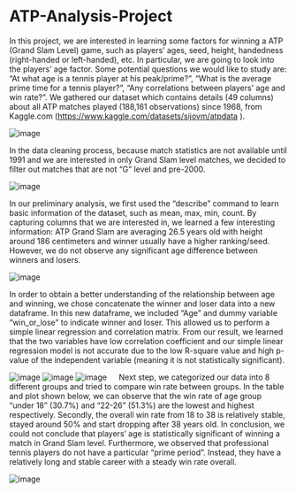 # ATP-Analysis-Project

In this project, we are interested in learning some factors for winning a ATP (Grand Slam Level) game, such as players’ ages, seed, height, handedness (right-handed or left-handed), etc. In particular, we are going to look into the players’ age factor. Some potential questions we would like to study are: “At what age is a tennis player at his peak/prime?”, “What is the average prime time for a tennis player?”, “Any correlations between players’ age and win rate?”. We gathered our dataset which contains details (49 columns) about all ATP matches played  (188,161 observations) since 1968, from Kaggle.com (https://www.kaggle.com/datasets/sijovm/atpdata ).

![image](https://github.com/Jecoc907/ATP-Analysis-Project/assets/71363412/0a739dd4-6593-4263-a565-9e48bc233a07)

In the data cleaning process, because match statistics are not available until 1991 and we are interested in only Grand Slam level matches, we decided to filter out matches that are not “G” level and pre-2000.

![image](https://github.com/Jecoc907/ATP-Analysis-Project/assets/71363412/5b677419-b225-4983-9367-a849f400a34d)

In our preliminary analysis, we first used the “describe” command to learn basic information of the dataset, such as mean, max, min, count. By capturing columns that we are interested in, we learned a few interesting information: ATP Grand Slam are averaging 26.5 years old with height around 186 centimeters and winner usually have a higher ranking/seed. However, we do not observe any significant age difference between winners and losers.

![image](https://github.com/Jecoc907/ATP-Analysis-Project/assets/71363412/0c52be65-2408-4996-b81c-83af8cfd2020)

In order to obtain a better understanding of the relationship between age and winning, we chose concatenate the winner and loser data into a new dataframe. In this new dataframe, we included “Age” and dummy variable “win_or_lose” to indicate winner and loser. This allowed us to perform a simple linear regression and correlation matrix. 
From our result, we learned that the two variables have low correlation coefficient and our simple linear regression model is not accurate due to the low R-square value and high p-value of the independent variable (meaning it is not statistically significant).

![image](https://github.com/Jecoc907/ATP-Analysis-Project/assets/71363412/81adee95-a76f-497b-a3a2-eda265e39c3a)
![image](https://github.com/Jecoc907/ATP-Analysis-Project/assets/71363412/2a3a6c1c-4298-4f21-b328-da12cbc9e21c)
![image](https://github.com/Jecoc907/ATP-Analysis-Project/assets/71363412/2254664f-f910-4654-97a3-b1a17491262c)
 
	Next step, we categorized our data into 8 different groups and tried to compare win rate between groups. In the table and plot shown below, we can observe that the win rate of age group “under 18” (30.7%) and “22-26” (51.3%) are the lowest and highest respectively. Secondly, the overall win rate from 18 to 38 is relatively stable, stayed around 50% and start dropping after 38 years old.
	In conclusion, we could not conclude that players’ age is statistically significant of winning a match in Grand Slam level. Furthermore, we observed that professional tennis players do not have a particular “prime period”. Instead, they have a relatively long and stable career with a steady win rate overall.

![image](https://github.com/Jecoc907/ATP-Analysis-Project/assets/71363412/690def13-28a5-4ac2-85a9-c059fb895f54)
